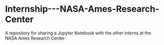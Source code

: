 # Internship---NASA-Ames-Research-Center
A repository for sharing a Jupyter Notebook with the other interns at the NASA Ames Research Center
